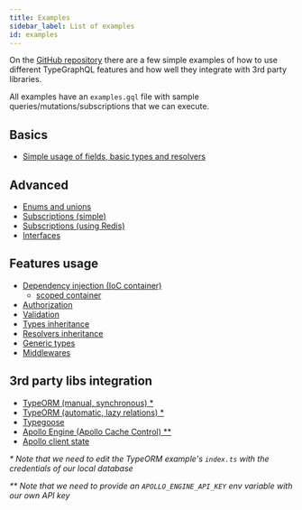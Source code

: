 ```yaml
---
title: Examples
sidebar_label: List of examples
id: examples
---
```


On the [GitHub repository](https://github.com/19majkel94/type-graphql) there are a few simple examples of how to use different TypeGraphQL features and how well they integrate with 3rd party libraries.

All examples have an `examples.gql` file with sample queries/mutations/subscriptions that we can execute.

## Basics

- [Simple usage of fields, basic types and resolvers](https://github.com/19majkel94/type-graphql/tree/master/examples/simple-usage)

## Advanced

- [Enums and unions](https://github.com/19majkel94/type-graphql/tree/master/examples/enums-and-unions)
- [Subscriptions (simple)](https://github.com/19majkel94/type-graphql/tree/master/examples/simple-subscriptions)
- [Subscriptions (using Redis)](https://github.com/19majkel94/type-graphql/tree/master/examples/redis-subscriptions)
- [Interfaces](https://github.com/19majkel94/type-graphql/tree/master/examples/interfaces-inheritance)

## Features usage

- [Dependency injection (IoC container)](https://github.com/19majkel94/type-graphql/tree/master/examples/using-container)
  - [scoped container](https://github.com/19majkel94/type-graphql/tree/master/examples/using-scoped-container)
- [Authorization](https://github.com/19majkel94/type-graphql/tree/master/examples/authorization)
- [Validation](https://github.com/19majkel94/type-graphql/tree/master/examples/automatic-validation)
- [Types inheritance](https://github.com/19majkel94/type-graphql/tree/master/examples/interfaces-inheritance)
- [Resolvers inheritance](https://github.com/19majkel94/type-graphql/tree/master/examples/resolvers-inheritance)
- [Generic types](https://github.com/19majkel94/type-graphql/tree/master/examples/generic-types)
- [Middlewares](https://github.com/19majkel94/type-graphql/tree/master/examples/middlewares)

## 3rd party libs integration

- [TypeORM (manual, synchronous) \*](https://github.com/19majkel94/type-graphql/tree/master/examples/typeorm-basic-usage)
- [TypeORM (automatic, lazy relations) \*](https://github.com/19majkel94/type-graphql/tree/master/examples/typeorm-lazy-relations)
- [Typegoose](https://github.com/19majkel94/type-graphql/tree/master/examples/typegoose)
- [Apollo Engine (Apollo Cache Control) \*\*](https://github.com/19majkel94/type-graphql/tree/master/examples/apollo-engine)
- [Apollo client state](https://github.com/19majkel94/type-graphql/tree/master/examples/apollo-client)

_\* Note that we need to edit the TypeORM example's `index.ts` with the credentials of our local database_

_\*\* Note that we need to provide an `APOLLO_ENGINE_API_KEY` env variable with our own API key_
